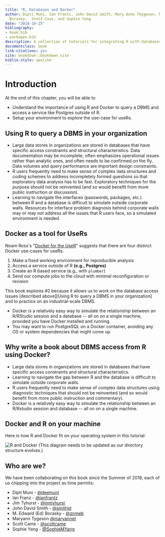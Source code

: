 ```yaml
---
title: "R, Databases and Docker"
author: Dipti Muni, Ian Frantz, John David Smith, Mary Anne Thygesen, M. Edward (Ed)
  Borasky,  Scott Case, and Sophie Yang
date: "2018-10-25"
bibliography:
- book.bib
- packages.bib
description: A collection of tutorials for integrating R with databases using Docker
documentclass: book
link-citations: yes
site: bookdown::bookdown_site
biblio-style: apalike
---
```


# Introduction

At the end of this chapter, you will be able to

  * Understand the importance of using R and Docker to query a DBMS and access a service like Postgres outside of R. 
  * Setup your environment to explore the use-case for useRs.

## Using R to query a DBMS in your organization

* Large data stores in organizations are stored in databases that have specific access constraints and structural characteristics.  Data documentation may be incomplete, often emphasizes operational issues rather than analytic ones, and often needs to be confirmed on the fly.  Data volumes and query performance are important design constraints.
* R users frequently need to make sense of complex data structures and coding schemes to address incompletely formed questions so that exploratory data analysis has to be fast. Exploratory techniques for the purpose should not be reinvented (and so would benefit from more public instruction or discussion).
* Learning to navigate the interfaces (passwords, packages, etc.) between R and a database is difficult to simulate outside corporate walls.  Resources for interface problem diagnosis behind corporate walls may or may not address all the issues that R users face, so a simulated environment is needed.

## Docker as a tool for UseRs

Noam Ross's "[Docker for the UseR](https://nyhackr.blob.core.windows.net/presentations/Docker-for-the-UseR_Noam-Ross.pdf)" suggests that there are four distinct Docker use-cases for useRs.  

1. Make a fixed working environment for reproducible analysis
2. Access a service outside of R **(e.g., Postgres)**
3. Create an R based service (e.g., with `plumber`)
4. Send our compute jobs to the cloud with minimal reconfiguration or revision

This book explores #2 because it allows us to work on the database access issues [described above][Using R to query a DBMS in your organization] and to practice on an industrial-scale DBMS.  

* Docker is a relatively easy way to simulate the relationship between an R/RStudio session and a database -- all on on a single machine, provided you have Docker installed and running.
* You may want to run PostgreSQL on a Docker container, avoiding any OS or system dependencies that might come up. 

## Why write a book about DBMS access from R using Docker?

* Large data stores in organizations are stored in databases that have specific access constraints and  structural characteristics.
* Learning to navigate the gap between R and the database is difficult to simulate outside corporate walls.
* R users frequently need to make sense of complex data structures using diagnostic techniques that should not be reinvented (and so would benefit from more public instruction and  commentary).
* Docker is a relatively easy way to simulate the relationship between an R/Rstudio session and database -- all on on a single machine.

## Docker and R on your machine

Here is how R and Docker fit on your operating system in this tutorial:
    
![R and Docker](./screenshots/r-and-docker.png)
(This diagram needs to be updated as our directory structure evolves.)

## Who are we?

We have been collaborating on this book since the Summer of 2018, each of us chipping into the project as time permits:

* Dipti Muni - [\@deemuni](https://github.com/deemuni)
* Ian Franz - [\@ianfrantz](https://github.com/ianfrantz)
* Jim Tyhurst - [\@jimtyhurst](https://github.com/jimtyhurst)
* John David Smith - [\@smithjd](https://github.com/smithjd)
* M. Edward (Ed) Borasky - [\@znmeb](https://github.com/znmeb)
* Maryann Tygeson [\@maryannet](https://github.com/maryannet)
* Scott Came - [\@scottcame](https://github.com/scottcame)
* Sophie Yang - [\@SophieMYang](https://github.com/SophieMYang)


